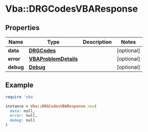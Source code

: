 # Vba::DRGCodesVBAResponse

## Properties

| Name | Type | Description | Notes |
| ---- | ---- | ----------- | ----- |
| **data** | [**DRGCodes**](DRGCodes.md) |  | [optional] |
| **error** | [**VBAProblemDetails**](VBAProblemDetails.md) |  | [optional] |
| **debug** | [**Debug**](Debug.md) |  | [optional] |

## Example

```ruby
require 'vba'

instance = Vba::DRGCodesVBAResponse.new(
  data: null,
  error: null,
  debug: null
)
```

